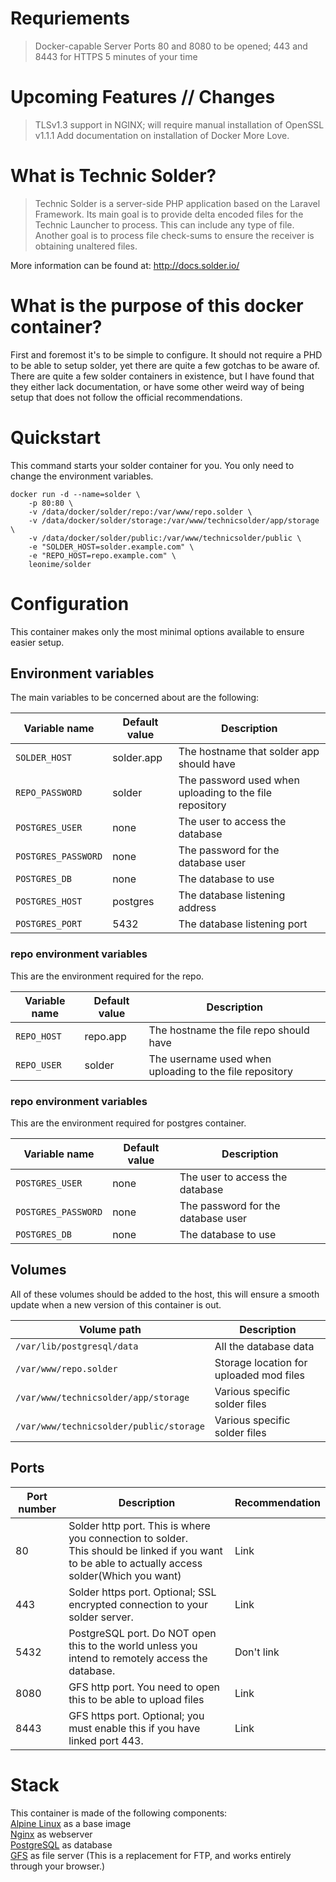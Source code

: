# Requriements
> Docker-capable Server
> Ports 80 and 8080 to be opened; 443 and 8443 for HTTPS
> 5 minutes of your time

# Upcoming Features // Changes
> TLSv1.3 support in NGINX; will require manual installation of OpenSSL v1.1.1
> Add documentation on installation of Docker
> More Love.

# What is Technic Solder?
> Technic Solder is a server-side PHP application based on the Laravel Framework. Its main goal is to provide delta encoded files for the Technic Launcher to process. This can include any type of file. Another goal is to process file check-sums to ensure the receiver is obtaining unaltered files.

More information can be found at: <http://docs.solder.io/>

# What is the purpose of this docker container?
First and foremost it's to be simple to configure. It should not require a PHD to be able to setup solder, yet there are quite a few gotchas to be aware of. There are quite a few solder containers in existence, but I have found that they either lack documentation, or have some other weird way of being setup that does not follow the official recommendations.

# Quickstart
This command starts your solder container for you. You only need to change the environment variables. 

```shell script
docker run -d --name=solder \
    -p 80:80 \
    -v /data/docker/solder/repo:/var/www/repo.solder \
    -v /data/docker/solder/storage:/var/www/technicsolder/app/storage \
    -v /data/docker/solder/public:/var/www/technicsolder/public \
    -e "SOLDER_HOST=solder.example.com" \
    -e "REPO_HOST=repo.example.com" \
    leonime/solder
```

# Configuration
This container makes only the most minimal options available to ensure easier setup.

## Environment variables
The main variables to be concerned about are the following:

|Variable name|Default value|Description|
|------|-------|------|
|`SOLDER_HOST`|solder.app|The hostname that solder app should have|
|`REPO_PASSWORD`|solder|The password used when uploading to the file repository|
|`POSTGRES_USER`|none|The user to access the database|
|`POSTGRES_PASSWORD`|none|The password for the database user|
|`POSTGRES_DB`|none|The database to use|
|`POSTGRES_HOST`|postgres|The database listening address|
|`POSTGRES_PORT`|5432|The database listening port|

### repo environment variables
This are the environment required for the repo.

|Variable name|Default value|Description|
|------|-------|------|
|`REPO_HOST`|repo.app|The hostname the file repo should have|
|`REPO_USER`|solder|The username used when uploading to the file repository|

### repo environment variables
This are the environment required for postgres container.

|Variable name|Default value|Description|
|------|-------|------|
|`POSTGRES_USER`|none|The user to access the database|
|`POSTGRES_PASSWORD`|none|The password for the database user|
|`POSTGRES_DB`|none|The database to use|

## Volumes
All of these volumes should be added to the host, this will ensure a smooth update when a new version of this container is out. 

|Volume path|Description|
|------|------|
|`/var/lib/postgresql/data`|All the database data|
|`/var/www/repo.solder`|Storage location for uploaded mod files|
|`/var/www/technicsolder/app/storage`|Various specific solder files|
|`/var/www/technicsolder/public/storage`|Various specific solder files|

## Ports
|Port number|Description|Recommendation|
|-------|-------|------|
|80|Solder http port. This is where you connection to solder. <br /> This should be linked if you want to be able to actually access solder(Which you want)|Link|
|443|Solder https port. Optional; SSL encrypted connection to your solder server.|Link|
|5432|PostgreSQL port. Do NOT open this to the world unless you intend to remotely access the database.|Don't link|
|8080|GFS http port. You need to open this to be able to upload files|Link|
|8443|GFS https port. Optional; you must enable this if you have linked port 443.|Link|

# Stack
This container is made of the following components:  
[Alpine Linux](https://alpinelinux.org/) as a base image  
[Nginx](https://nginx.org) as webserver  
[PostgreSQL](https://www.postgresql.org/) as database  
[GFS](https://github.com/zlepper/gfs) as file server (This is a replacement for FTP, and works entirely through your browser.) 



